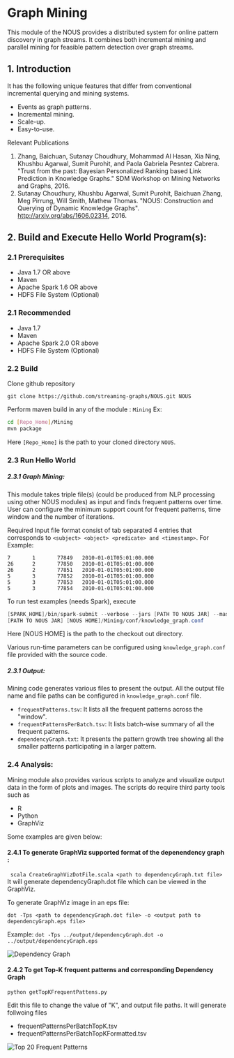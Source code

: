 # Graph Mining
This module of the NOUS provides a distributed system for online pattern
discovery in graph streams. It combines both incremental mining and parallel mining
for feasible pattern detection over graph streams. 

## 1. Introduction	
It has the following unique features that differ from conventional incremental
querying and mining systems.
 * Events as graph patterns.
 * Incremental mining.
 * Scale-up.
 * Easy-to-use.

Relevant Publications

1. Zhang, Baichuan, Sutanay Choudhury, Mohammad Al Hasan, Xia Ning, Khushbu Agarwal, Sumit Purohit, and Paola Gabriela Pesntez Cabrera. "Trust from the past: Bayesian Personalized Ranking based Link Prediction in Knowledge Graphs." SDM Workshop on Mining Networks and Graphs, 2016.
2. Sutanay Choudhury, Khushbu Agarwal, Sumit Purohit,  Baichuan Zhang, Meg Pirrung, Will Smith, Mathew Thomas. "NOUS: Construction and Querying of Dynamic Knowledge Graphs". http://arxiv.org/abs/1606.02314, 2016.

## 2. Build and Execute Hello World Program(s):
### 2.1 Prerequisites
* Java 1.7 OR above
* Maven
* Apache Spark 1.6 OR above
* HDFS File System (Optional)

### 2.1 Recommended
* Java 1.7 
* Maven
* Apache Spark 2.0 OR above
* HDFS File System (Optional)

### 2.2 Build
 Clone github repository 

`git clone https://github.com/streaming-graphs/NOUS.git NOUS `

 Perform maven build in any of the module : `Mining` Ex:
 
 ```bash
 cd [Repo_Home]/Mining
 mvn package
 ```
Here `[Repo_Home]` is the path to your cloned directory `NOUS`. 

### 2.3 Run Hello World

##### 2.3.1 Graph Mining: 
This module takes triple file(s) (could be produced from NLP processing using other NOUS modules) as input and finds frequent patterns over time. User can configure the minimum support count for frequent patterns, time window and the number of iterations.

Required Input file format consist of tab separated 4 entries that corresponds to `<subject> <object> <predicate> and <timestamp>`. For Example:

```
7       1       77849   2010-01-01T05:01:00.000
26      2       77850   2010-01-01T05:01:00.000
26      2       77851   2010-01-01T05:01:00.000
5       3       77852   2010-01-01T05:01:00.000
5       3       77853   2010-01-01T05:01:00.000
5       3       77854   2010-01-01T05:01:00.000
```

To run test examples (needs Spark), execute 
```java
[SPARK_HOME]/bin/spark-submit --verbose --jars [PATH TO NOUS JAR] --master yarn --deploy-mode client --num-executors 8 --executor-cores 8  --executor-memory 45G  --driver-memory 45g --conf "spark.driver.extraJavaOptions=-XX:+UseCompressedOops -verbose:gc -XX:+PrintGCDetails -XX:+PrintGCTimeStamps"  --conf "spark.driver.maxResultSize=20g"  --conf spark.history.fs.logDirectory="/user/spark/applicationHistory" --class "gov.pnnl.aristotle.algorithms.DataToPatternGraph"  
[PATH TO NOUS JAR] [NOUS HOME]/Mining/conf/knowledge_graph.conf 
```

Here [NOUS HOME] is the path to the checkout out directory.

Various run-time parameters can be configured using `knowledge_graph.conf` file provided with the source code. 


##### 2.3.1 Output:

Mining code generates various files to present the output. All the output file name and file paths can be configured in `knowledge_graph.conf` file.

* `frequentPatterns.tsv`: It lists all the frequent patterns across the "window".
* `frequentPatternsPerBatch.tsv`: It lists batch-wise summary of all the frequent patterns.
* `dependencyGraph.txt`: It presents the pattern growth tree showing all the smaller patterns participating in a larger pattern.

### 2.4 Analysis:
Mining module also provides various scripts to analyze and visualize output data in the form of plots and images. The scripts do require third party tools such as 
* R
* Python
* GraphViz


Some examples are given below:

#### 2.4.1 To generate GraphViz supported format of the depenendency graph : 
` scala CreateGraphVizDotFile.scala <path to dependencyGraph.txt file>`
It will generate dependencyGraph.dot file which can be viewed in the GraphViz.

To generate GraphViz image in an eps file:

`dot -Tps <path to dependencyGraph.dot file> -o <output path to dependencyGraph.eps file>`

Example:
`dot -Tps ../output/dependencyGraph.dot -o ../output/dependencyGraph.eps`


![Dependency Graph](https://github.com/streaming-graphs/NOUS/blob/master/Mining/output/dependencyGraph.png)

#### 2.4.2 To get Top-K frequent patterns and corresponding Dependency Graph

`python getTopKFrequentPattens.py`

Edit this file to change the value of "K", and output file paths. It will generate follwoing files
* frequentPatternsPerBatchTopK.tsv
* frequentPatternsPerBatchTopKFormatted.tsv

![Top 20 Frequent Patterns](https://github.com/streaming-graphs/NOUS/blob/master/Mining/output/frequentPatternsTopK.png)
